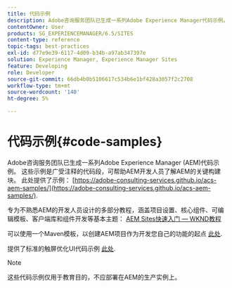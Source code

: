 ```yaml
---
title: 代码示例
description: Adobe咨询服务团队已生成一系列Adobe Experience Manager代码示例。
contentOwner: User
products: SG_EXPERIENCEMANAGER/6.5/SITES
content-type: reference
topic-tags: best-practices
exl-id: d77e9e39-6117-4d09-b34b-a97ab347397e
solution: Experience Manager, Experience Manager Sites
feature: Developing
role: Developer
source-git-commit: 66db4b0b5106617c534b6e1bf428a3057f2c2708
workflow-type: tm+mt
source-wordcount: '140'
ht-degree: 5%

---
```


# 代码示例{#code-samples}

Adobe咨询服务团队已生成一系列Adobe Experience Manager (AEM)代码示例。 这些示例是广受注释的代码段，可帮助AEM开发人员了解AEM的关键构建块。 此处提供了示例： [https://adobe-consulting-services.github.io/acs-aem-samples/](https://adobe-consulting-services.github.io/acs-aem-samples/).

专为不熟悉AEM的开发人员设计的多部分教程，涵盖项目设置、核心组件、可编辑模板、客户端库和组件开发等基本主题： [AEM Sites快速入门 — WKND教程](https://experienceleague.adobe.com/docs/experience-manager-learn/getting-started-wknd-tutorial-develop/overview.html?lang=zh-Hans)

可以使用一个Maven模板，以创建AEM项目作为开发您自己的功能的起点 [此处](https://github.com/adobe/aem-project-archetype).

提供了标准的触屏优化UI代码示例 [此处](/help/sites-developing/developing-components.md).

>[!NOTE]
>
>这些代码示例仅用于教育目的，不应部署在AEM的生产实例上。
